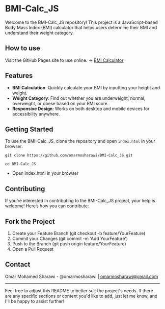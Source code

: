 # BMI-Calc_JS

Welcome to the BMI-Calc_JS repository! This project is a JavaScript-based Body Mass Index (BMI) calculator that helps users determine their BMI and understand their weight category.

## How to use
Visit the GitHub Pages site to use online. => [BMI Calculator](https://omarmosharawi.github.io/BMI-Calc_JS/)

## Features

- **BMI Calculation**: Quickly calculate your BMI by inputting your height and weight.
- **Weight Category**: Find out whether you are underweight, normal, overweight, or obese based on your BMI score.
- **Responsive Design**: Works on both desktop and mobile devices for accessibility anywhere.

## Getting Started

To use the BMI-Calc_JS, clone the repository and open `index.html` in your browser.

```
git clone https://github.com/omarmosharawi/BMI-Calc_JS.git
```
```
cd BMI-Calc_JS
```
- Open index.html in your browser

## Contributing
If you’re interested in contributing to the BMI-Calc_JS project, your help is welcome! Here’s how you can contribute:

## Fork the Project
1. Create your Feature Branch (git checkout -b feature/YourFeature)
2. Commit your Changes (git commit -m 'Add YourFeature')
3. Push to the Branch (git push origin feature/YourFeature)
4. Open a Pull Request

## Contact
Omar Mohamed Sharawi - @omarmosharawi | omarmosharawi@gmail.com

---

Feel free to adjust this README to better suit the project's needs. If there are any specific sections or content you'd like to add, just let me know, and I'll be happy to assist further!
